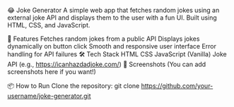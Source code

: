 😂 Joke Generator
A simple web app that fetches random jokes using an external joke API and displays them to the user with a fun UI. Built using HTML, CSS, and JavaScript.

🚀 Features
Fetches random jokes from a public API
Displays jokes dynamically on button click
Smooth and responsive user interface
Error handling for API failures
🛠️ Tech Stack
HTML
CSS
JavaScript (Vanilla)
Joke API (e.g., https://icanhazdadjoke.com/)
📸 Screenshots
(You can add screenshots here if you want!)

📦 How to Run
Clone the repository:
git clone https://github.com/your-username/joke-generator.git
